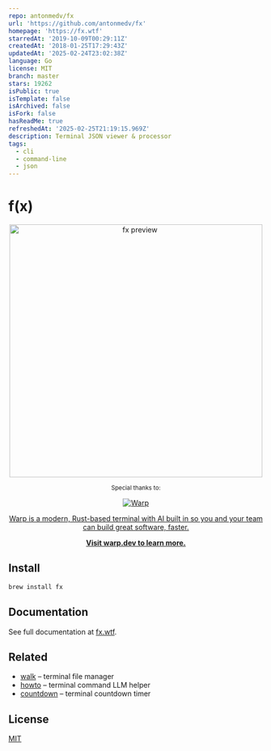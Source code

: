 ```yaml
---
repo: antonmedv/fx
url: 'https://github.com/antonmedv/fx'
homepage: 'https://fx.wtf'
starredAt: '2019-10-09T00:29:11Z'
createdAt: '2018-01-25T17:29:43Z'
updatedAt: '2025-02-24T23:02:38Z'
language: Go
license: MIT
branch: master
stars: 19262
isPublic: true
isTemplate: false
isArchived: false
isFork: false
hasReadMe: true
refreshedAt: '2025-02-25T21:19:15.969Z'
description: Terminal JSON viewer & processor
tags:
  - cli
  - command-line
  - json
---
```


# f(x)

<p align="center"><a href="https://fx.wtf"><img src=".github/images/preview.gif" width="500" alt="fx preview"></a></p>

<p align="center"><sup>Special thanks to:</sup></p>
<a href="https://www.warp.dev/?utm_source=github&utm_medium=referral&utm_campaign=fx_20231001">
    <p align="center"><img src=".github/warp-logo@2x.png" alt="Warp"></p>
    <p align="center">Warp is a modern, Rust-based terminal with AI built in so you and your team can build great software, faster.</p>
    <p align="center"><b>Visit warp.dev to learn more.</b></p>
</a>

## Install

```sh
brew install fx
```

## Documentation

See full documentation at [fx.wtf](https://fx.wtf).

## Related

- [walk](https://github.com/antonmedv/walk) – terminal file manager
- [howto](https://github.com/antonmedv/howto) – terminal command LLM helper
- [countdown](https://github.com/antonmedv/countdown) – terminal countdown timer

## License

[MIT](LICENSE)
